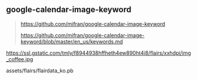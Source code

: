 


## google-calendar-image-keyword

> https://github.com/mifran/google-calendar-image-keyword
> 
> https://github.com/mifran/google-calendar-image-keyword/blob/master/en_us/keywords.md

https://ssl.gstatic.com/tmly/f8944938hffheth4ew890ht4i8/flairs/xxhdpi/img_coffee.jpg


assets/flairs/flairdata_ko.pb


<!--stackedit_data:
eyJoaXN0b3J5IjpbNDkzNTY2Mzg4XX0=
-->